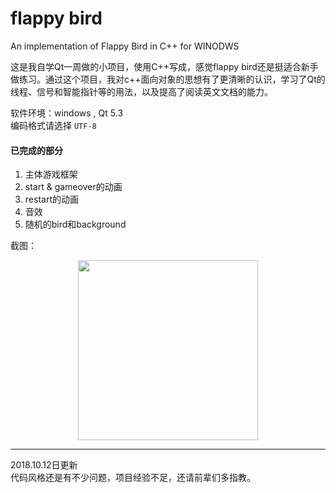# flappy bird
An implementation of Flappy Bird in C++ for WINODWS  

这是我自学Qt一周做的小项目，使用C++写成，感觉flappy bird还是挺适合新手做练习。通过这个项目，我对c++面向对象的思想有了更清晰的认识，学习了Qt的线程、信号和智能指针等的用法，以及提高了阅读英文文档的能力。

软件环境：windows , Qt 5.3   
编码格式请选择 `UTF-8`  
 

#### 已完成的部分
1. 主体游戏框架
2. start & gameover的动画
3. restart的动画
4. 音效
5. 随机的bird和background




截图：
 <div align=center>  <img src="https://raw.githubusercontent.com/Cirnoo/flappy-bird/master/flappy_bird.png" width="288">
</div>

---

2018.10.12日更新  
代码风格还是有不少问题，项目经验不足，还请前辈们多指教。
